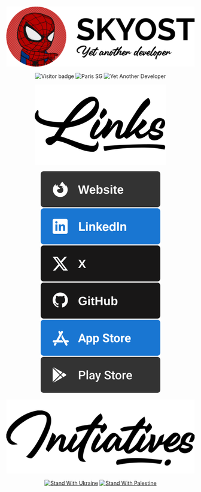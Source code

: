 <div align="center" style="text-align: center">

[![Header image](/images/header.svg)](https://skyost.eu)

![Visitor badge](https://visitor-badge.laobi.icu/badge?page_id=skyost.skyost&right_color=green)
![Paris SG](https://img.shields.io/badge/psg-supporter-blue)
![Yet Another Developer](https://img.shields.io/badge/yet%20another%20developer-yes-green)

![Links](/images/links.svg)

[![Website](images/social/website.svg)](https://skyost.eu)
[![LinkedIn](images/social/linkedin.svg)](https://www.linkedin.com/in/hugodelaunay/)
[![Twitter](images/social/twitter.svg)](https://x.com/Skyost)
[![Github](images/social/github.svg)](https://github.com/Skyost)
[![App Store](images/social/app-store.svg)](https://itunes.apple.com/us/developer/hugo-delaunay/id1456648264)
[![Play Store](images/social/play-store.svg)](https://play.google.com/store/apps/dev?id=9192910026538664281)

![Initiatives](/images/initiatives.svg)

[![Stand With Ukraine](https://img.shields.io/badge/stand_with_Ukraine-yellow)](https://stand-with-ukraine.pp.ua)
[![Stand With Palestine](https://img.shields.io/badge/stand_with_Palestine-red)](https://humanappeal.org.uk/appeals/gaza-emergency-appeal)

</div>
